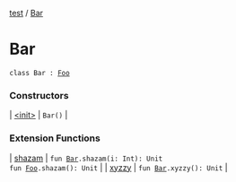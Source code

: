 [test](../index.md) / [Bar](./index.md)

# Bar

`class Bar : `[`Foo`](../-foo/index.md)

### Constructors

| [&lt;init&gt;](-init-.md) | `Bar()` |

### Extension Functions

| [shazam](../shazam.md) | `fun `[`Bar`](./index.md)`.shazam(i: Int): Unit`<br>`fun `[`Foo`](../-foo/index.md)`.shazam(): Unit` |
| [xyzzy](../xyzzy.md) | `fun `[`Bar`](./index.md)`.xyzzy(): Unit` |

